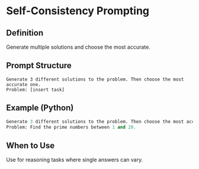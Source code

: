 # Self-Consistency Prompting

## Definition
Generate multiple solutions and choose the most accurate.

## Prompt Structure
```
Generate 3 different solutions to the problem. Then choose the most accurate one.
Problem: [insert task]
```

## Example (Python)
```python
Generate 3 different solutions to the problem. Then choose the most accurate one.
Problem: Find the prime numbers between 1 and 20.
```

## When to Use
Use for reasoning tasks where single answers can vary.
